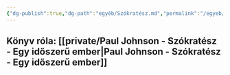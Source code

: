 ```yaml
---
{"dg-publish":true,"dg-path":"egyéb/Szókratész.md","permalink":"/egyeb/szokratesz/"}
---
```


## Könyv róla: [[private/Paul Johnson - Szókratész - Egy időszerű ember\|Paul Johnson - Szókratész - Egy időszerű ember]]